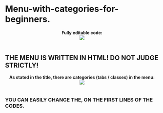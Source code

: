 # Menu-with-categories-for-beginners.


<div style="text-align: center;">
<b>Fully editable code:</b><br>

<img src="https://i.ibb.co/v4g0KKf/6-E8-B34-D4-74-D1-44-CD-9-D31-B88-CD30-B54-FF.jpg">
</div>

<br>

## THE MENU IS WRITTEN IN HTML! DO NOT JUDGE STRICTLY!

<div style="text-align: center;">
<b>As stated in the title, there are categories (tabs / classes) in the menu:</b><br>

<img src="https://i.ibb.co/xf4mKsc/EF2-C3348-8827-4907-888-A-434-E31-E734-BC.jpg">
</div>

<br>

### YOU CAN EASILY CHANGE THE, ON THE FIRST LINES OF THE CODES.
